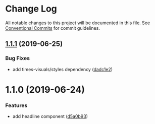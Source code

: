 # Change Log

All notable changes to this project will be documented in this file.
See [Conventional Commits](https://conventionalcommits.org) for commit guidelines.

## [1.1.1](https://github.com/times/times-visuals/compare/@times-visuals/headline@1.1.0...@times-visuals/headline@1.1.1) (2019-06-25)


### Bug Fixes

* add times-visuals/styles dependency ([dadc1e2](https://github.com/times/times-visuals/commit/dadc1e2))





# 1.1.0 (2019-06-24)


### Features

* add headline component ([d5a0b93](https://github.com/times/times-visuals/commit/d5a0b93))
